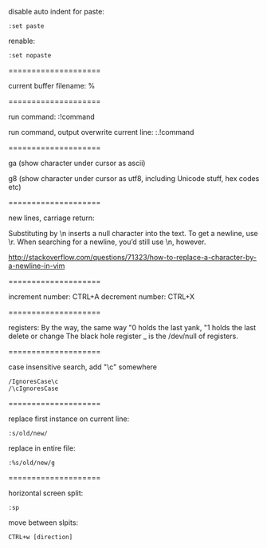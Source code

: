 disable auto indent for paste:

    :set paste

renable:

    :set nopaste

====================

current buffer filename: %

====================

run command:
    :!command

run command, output overwrite current line:
    :.!command

====================

ga (show character under cursor as ascii)

g8 (show character under cursor as utf8, including Unicode stuff, hex codes etc)

====================

new lines, carriage return:

Substituting by \n inserts a null character into the text. To get a newline, use \r. When searching for a newline, you’d still use \n, however.   

http://stackoverflow.com/questions/71323/how-to-replace-a-character-by-a-newline-in-vim

====================

increment number: CTRL+A
decrement number: CTRL+X

====================

registers: By the way, the same way "0 holds the last yank, "1 holds the last delete or change
The black hole register _ is the /dev/null of registers.

====================

case insensitive search, add "\c" somewhere

    /IgnoresCase\c
    /\cIgnoresCase

====================

replace first instance on current line:

    :s/old/new/

replace in entire file:

    :%s/old/new/g
    
====================

horizontal screen split:

    :sp
    
move between slpits:

    CTRL+w [direction]
